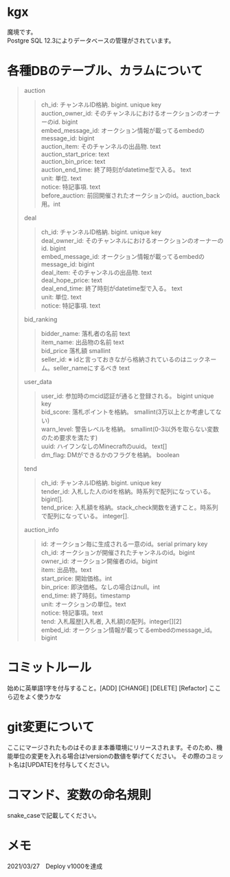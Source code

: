# kgx
魔境です。<br>Postgre SQL 12.3によりデータベースの管理がされています。

# 各種DBのテーブル、カラムについて
> auction
>
>> ch_id: チャンネルID格納. bigint. unique key<br>
>> auction_owner_id: そのチャンネルにおけるオークションのオーナーのid. bigint<br>
>> embed_message_id: オークション情報が載ってるembedのmessage_id: bigint<br>
>> auction_item: そのチャンネルの出品物. text<br>
>> auction_start_price: text<br>
>> auction_bin_price: text<br>
>> auction_end_time: 終了時刻がdatetime型で入る。 text <br>
>> unit: 単位. text<br>
>> notice: 特記事項. text<br>
>> before_auction: 前回開催されたオークションのid。auction_back用。int<br> 
>
> deal
>
>> ch_id: チャンネルID格納. bigint. unique key<br>
>> deal_owner_id: そのチャンネルにおけるオークションのオーナーのid. bigint<br>
>> embed_message_id: オークション情報が載ってるembedのmessage_id: bigint<br>
>> deal_item: そのチャンネルの出品物. text<br>
>> deal_hope_price: text<br>
>> deal_end_time: 終了時刻がdatetime型で入る。 text <br>
>> unit: 単位. text<br>
>> notice: 特記事項. text<br>
>
> bid_ranking
>
>> bidder_name: 落札者の名前 text<br>
>> item_name: 出品物の名前 text<br>
>> bid_price 落札額 smallint<br>
>> seller_id: ※ idと言っておきながら格納されているのはニックネーム。seller_nameにするべき text<br>
>
> user_data
>
>> user_id: 参加時のmcid認証が通ると登録される。 bigint unique key<br>
>> bid_score: 落札ポイントを格納。 smallint(3万以上とか考慮してない)<br>
>> warn_level: 警告レベルを格納。 smallint(0-3以外を取らない変数のため要求を満たす)<br>
>> uuid: ハイフンなしのMinecraftのuuid。 text[]<br>
>> dm_flag: DMができるかのフラグを格納。 boolean<br>
>
> tend
>
>> ch_id: チャンネルID格納. bigint. unique key<br>
>> tender_id: 入札した人のidを格納。時系列で配列になっている。 bigint[]. <br>
>> tend_price: 入札額を格納。stack_check関数を通すこと。時系列で配列になっている。 integer[]. <br>
>
> auction_info
>
>> id: オークション毎に生成される一意のid。serial primary key<br>
>> ch_id: オークションが開催されたチャンネルのid。bigint<br>
>> owner_id: オークション開催者のid。bigint<br>
>> item: 出品物。text<br>
>> start_price: 開始価格。int<br>
>> bin_price: 即決価格。なしの場合はnull。int<br>
>> end_time: 終了時刻。timestamp<br>
>> unit: オークションの単位。text<br>
>> notice: 特記事項。text<br>
>> tend: 入札履歴[入札者, 入札額]の配列。integer[][2]<br>
>> embed_id: オークション情報が載ってるembedのmessage_id。bigint<br>

# コミットルール
始めに英単語1字を付与すること。[ADD] [CHANGE] [DELETE] [Refactor] ここら辺をよく使うかな

# git変更について
ここにマージされたものはそのまま本番環境にリリースされます。そのため、機能単位の変更を入れる場合は!versionの数値を挙げてください。
その際のコミット名は[UPDATE]を付与してください。

# コマンド、変数の命名規則
snake_caseで記載してください。

# メモ
2021/03/27　Deploy v1000を達成

